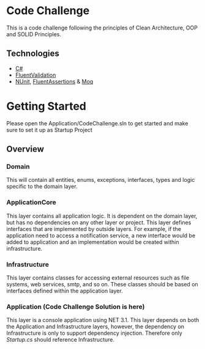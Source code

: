  # Code Challenge

This is a code challenge following the principles of Clean Architecture, OOP and SOLID Principles.

## Technologies

* [C#](https://docs.microsoft.com/en-us/aspnet/core/introduction-to-aspnet-core?view=aspnetcore-6.0)
* [FluentValidation](https://fluentvalidation.net/)
* [NUnit](https://nunit.org/), [FluentAssertions](https://fluentassertions.com/) & [Moq](https://github.com/moq)

# Getting Started

Please open the Application/CodeChallenge.sln to get started and make sure to set it up as Startup Project

## Overview

### Domain

This will contain all entities, enums, exceptions, interfaces, types and logic specific to the domain layer.

### ApplicationCore

This layer contains all application logic. It is dependent on the domain layer, but has no dependencies on any other layer or project. This layer defines interfaces that are implemented by outside layers. For example, if the application need to access a notification service, a new interface would be added to application and an implementation would be created within infrastructure.

### Infrastructure

This layer contains classes for accessing external resources such as file systems, web services, smtp, and so on. These classes should be based on interfaces defined within the application layer.

### Application (Code Challenge Solution is here)

This layer is a console application using NET 3.1. This layer depends on both the Application and Infrastructure layers, however, the dependency on Infrastructure is only to support dependency injection. Therefore only *Startup.cs* should reference Infrastructure.
